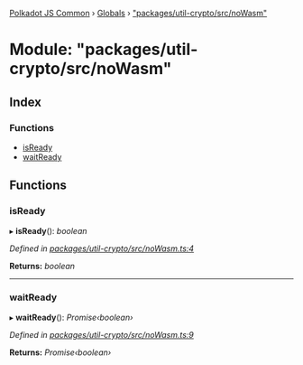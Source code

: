 [Polkadot JS Common](../README.md) › [Globals](../globals.md) › ["packages/util-crypto/src/noWasm"](_packages_util_crypto_src_nowasm_.md)

# Module: "packages/util-crypto/src/noWasm"

## Index

### Functions

* [isReady](_packages_util_crypto_src_nowasm_.md#isready)
* [waitReady](_packages_util_crypto_src_nowasm_.md#waitready)

## Functions

###  isReady

▸ **isReady**(): *boolean*

*Defined in [packages/util-crypto/src/noWasm.ts:4](https://github.com/polkadot-js/common/blob/e7c665e5/packages/util-crypto/src/noWasm.ts#L4)*

**Returns:** *boolean*

___

###  waitReady

▸ **waitReady**(): *Promise‹boolean›*

*Defined in [packages/util-crypto/src/noWasm.ts:9](https://github.com/polkadot-js/common/blob/e7c665e5/packages/util-crypto/src/noWasm.ts#L9)*

**Returns:** *Promise‹boolean›*
